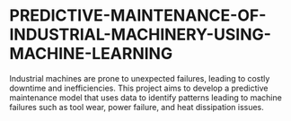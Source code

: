 # PREDICTIVE-MAINTENANCE-OF-INDUSTRIAL-MACHINERY-USING-MACHINE-LEARNING
Industrial machines are prone to unexpected failures, leading  to costly downtime and inefficiencies. This project aims to  develop a predictive maintenance model that uses data to  identify patterns leading to machine failures such as tool wear,  power failure, and heat dissipation issues. 
